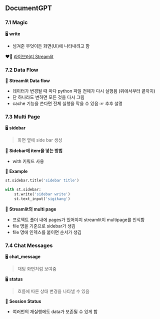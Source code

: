 ## DocumentGPT

### 7.1 Magic

🖥️ **write**

- 넘겨준 무엇이든 화면(UI)에 나타내려고 함

❤️‍🔥 [라이브러리 Streamlit](https://docs.streamlit.io/develop/api-reference)

### 7.2 Data Flow

📍 **Streamlit Data flow**

- 데이터가 변경될 때 마다 python 파일 전체가 다시 실행됨 (위에서부터 끝까지)
- 단 하나라도 변하면 모든 것을 다시 그림
- cache 기능을 쓴다면 전체 실행을 막을 수 있음 ☞ 추후 설명

### 7.3 Multi Page

🖥️ **sidebar**

> 화면 옆에 side bar 생성

📌 **Sidebar에 item을 넣는 방법**

- with 키워드 사용

🌈 **Example**

```python
st.sidebar.title('sidebar title')

with st.sidebar:
    st.write('sidebar write')
    st.text_input('sigikang')
```

📌 **Streamlit의 multi page**

- 프로젝트 폴더 내에 pages가 있어야지 streamlit이 multipage를 인식함
- file 명을 기준으로 sidebar가 생김
- file 명에 인덱스를 붙이면 순서가 생김

### 7.4 Chat Messages

🖥️ **chat_message**

> 채팅 화면처럼 보여줌

🖥️ **status**

> 흐름에 따른 상태 변경을 나타낼 수 있음

📍 **Session Status**

- 여러번의 재실행에도 data가 보존될 수 있게 함
